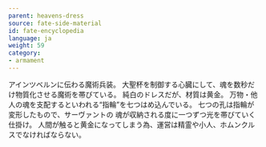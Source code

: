 ```yaml
---
parent: heavens-dress
source: fate-side-material
id: fate-encyclopedia
language: ja
weight: 59
category:
- armament
---
```


アインツベルンに伝わる魔術兵装。
大聖杯を制御する心臓にして、魂を数秒だけ物質化させる魔術を帯びている。
純白のドレスだが、材質は黄金。
万物・他人の魂を支配するといわれる“指輪”を七つはめ込んでいる。
七つの孔は指輪が変形したもので、サーヴァントの 魂が収納される度に一つずつ光を帯びていく仕掛け。
人間が触ると黄金になってしまう為、運営は精霊や小人、ホムンクルスでなければならない。
